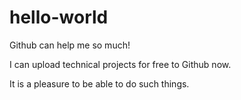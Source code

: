 # hello-world
Github can help me so much!
 
I can upload technical projects for free to Github now.

It is a pleasure to be able to do such things.


